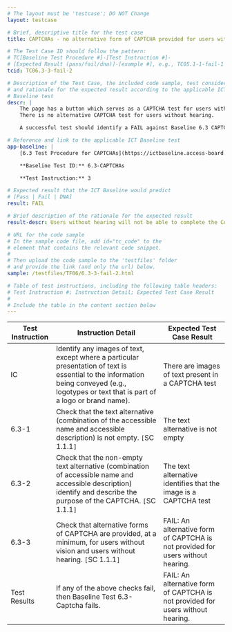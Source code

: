 ```yaml
---
# The layout must be 'testcase'; DO NOT Change
layout: testcase

# Brief, descriptive title for the test case
title: CAPTCHAs - no alternative form of CAPTCHA provided for users without hearing

# The Test Case ID should follow the pattern:
# TC[Baseline Test Procedure #]-[Test Instruction #]-
# [Expected Result (pass/fail/dna)]-[example #], e.g., TC05.1-1-fail-1
tcid: TC06.3-3-fail-2

# Description of the Test Case, the included code sample, test considerations,
# and rationale for the expected result according to the applicable ICT
# Baseline test
descr: |
    The page has a button which serves as a CAPTCHA test for users without vision. The button has a meaningful alternative text which describes the purpose of the button. When the button is pressed, the sound of a horse is played.
    There is no alternative CAPTCHA test for users without hearing.

    A successful test should identify a FAIL against Baseline 6.3 CAPTCHAs.

# Reference and link to the applicable ICT Baseline test
app-baseline: |
    [6.3 Test Procedure for CAPTCHAs](https://ictbaseline.access-board.gov/06Images/#63-test-procedure-for-captchas)

    **Baseline Test ID:** 6.3-CAPTCHAs

    **Test Instruction:** 3

# Expected result that the ICT Baseline would predict
# [Pass | Fail | DNA]
result: FAIL

# Brief description of the rationale for the expected result
result-descr: Users without hearing will not be able to complete the CAPTCHA since the CAPTCHA requires hearing

# URL for the code sample
# In the sample code file, add id="tc_code" to the
# element that contains the relevant code snippet.
#
# Then upload the code sample to the 'testfiles' folder
# and provide the link (and only the url) below.
sample: /testfiles/TF06/6.3-3-fail-2.html

# Table of test instructions, including the following table headers:
# Test Instruction #; Instruction Detail; Expected Test Case Result
#
# Include the table in the content section below
---
```

| Test Instruction | Instruction Detail | Expected Test Case Result |
|------------------|--------------------|---------------------------|
| IC | Identify any images of text, except where a particular presentation of text is essential to the information being conveyed (e.g., logotypes or text that is part of a logo or brand name). | There are images of text present in a CAPTCHA test |
| 6.3-1 | Check that the text alternative (combination of the accessible name and accessible description) is not empty. `[`SC 1.1.1`]` | The text alternative is not empty |
| 6.3-2 | Check that the non-empty text alternative (combination of accessible name and accessible description) identify and describe the purpose of the CAPTCHA. `[`SC 1.1.1`]` | The text alternative identifies that the image is a CAPTCHA test |
| 6.3-3 | Check that alternative forms of CAPTCHA are provided, at a minimum, for users without vision and users without hearing. `[`SC 1.1.1`]` | FAIL: An alternative form of CAPTCHA is not provided for users without hearing. |
| Test Results | If any of the above checks fail, then Baseline Test 6.3-Captcha fails. |  FAIL: An alternative form of CAPTCHA is not provided for users without hearing. |

